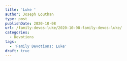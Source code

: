 ```yaml
---
title: 'Luke '
author: Joseph Louthan
type: post
publishDate: 2020-10-08
url: /family-devos-luke/2020-10-08-family-devos-luke/
categories:
  - Devotions
tags:
  - 'Family Devotions: Luke'
draft: true
---
```

